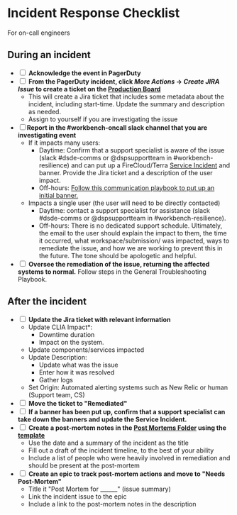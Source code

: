 # Incident Response Checklist
For on-call engineers

## During an incident
- <input type='checkbox'> **Acknowledge the event in PagerDuty**
- <input type='checkbox'> **From the PagerDuty incident, click *More Actions* -> *Create JIRA Issue* to create a ticket on the [Production Board](https://broadworkbench.atlassian.net/secure/RapidBoard.jspa?rapidView=15&projectKey=PROD&selectedIssue=PROD-324)**
    - This will create a Jira ticket that includes some metadata about the incident, including start-time.  Update the summary and description as needed.
    - Assign to yourself if you are investigating the issue
- <input type='checkbox'>**Report in the #workbench-oncall slack channel that you are investigating event**
    - If it impacts many users:
        - Daytime: Confirm that a support specialist is aware of the issue (slack #dsde-comms or @dspsupportteam in #workbench-resilience) and can put up a FireCloud/Terra [Service Incident](https://broadinstitute.zendesk.com/hc/en-us/sections/360003692231-Service-Notifications) and banner. Provide the Jira ticket and a description of the user impact.
        - Off-hours: [Follow this communication playbook to put up an initial banner.](https://docs.google.com/document/d/1E2qSIQECBBS0daWa_VXAOprdV5H_zvirgryTbxbPTDg/edit)
    - Impacts a single user (the user will need to be directly contacted)
        - Daytime: contact a support specialist for assistance (slack #dsde-comms or @dspsupportteam in #workbench-resilience). 
        - Off-hours:  There is no dedicated support schedule. Ultimately, the email to the user should explain the impact to them, the time it occurred, what workspace/submission/ was impacted, ways to remediate the issue, and how we are working to prevent this in the future. The tone should be apologetic and helpful.
- <input type='checkbox'> **Oversee the remediation of the issue, returning the affected systems to normal.**  Follow steps in the General Troubleshooting Playbook.

## After the incident
- <input type='checkbox'> **Update the Jira ticket with relevant information**
    - Update CLIA Impact*: 
        - Downtime duration
        - Impact on the system. 
    - Update components/services impacted
    - Update Description:
        - Update what was the issue
        - Enter how it was resolved
        - Gather logs
    - Set Origin: Automated alerting systems such as New Relic or human (Support team, CS)
- <input type='checkbox'> **Move the ticket to "Remediated"**
- <input type='checkbox'> **If a banner has been put up, confirm that a support specialist can take down the banners and update the Service Incident.**
- <input type='checkbox'> **Create a post-mortem notes in the [Post Mortems Folder](https://drive.google.com/drive/u/0/folders/1-tGmN1KZqDIBePxc-ZleNv4meXoyA9ET) using the [template](https://docs.google.com/document/d/1BLtWVeWrzCpfEZSjSlSnTeUsJSB64rEd2WkSUgP7FZc/edit)**
    - Use the date and a summary of the incident as the title
    - Fill out a draft of the incident timeline, to the best of your ability
    - Include a list of people who were heavily involved in remediation and should be present at the post-mortem
- <input type='checkbox'> **Create an epic to track post-mortem actions and move to "Needs Post-Mortem"**
    - Title it "Post Mortem for ______" (issue summary)
    - Link the incident issue to the epic
    - Include a link to the post-mortem notes in the description

